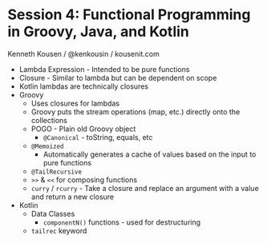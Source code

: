 # Session 4: Functional Programming in Groovy, Java, and Kotlin

Kenneth Kousen / @kenkousin / kousenit.com

  * Lambda Expression - Intended to be pure functions
  * Closure - Similar to lambda but can be dependent on scope
  * Kotlin lambdas are technically closures
  * Groovy 
    * Uses closures for lambdas
    * Groovy puts the stream operations (map, etc.) directly onto the collections
    * POGO - Plain old Groovy object
      * `@Canonical` - toString, equals, etc
    * `@Memoized`
      * Automatically generates a cache of values based on the input to pure functions
    * `@TailRecursive`
    * `>>` & `<<` for composing functions
    * `curry` / `rcurry` - Take a closure and replace an argument with a value and return a new closure
  * Kotlin
    * Data Classes
      * `componentN()` functions - used for destructuring
    * `tailrec` keyword
  

